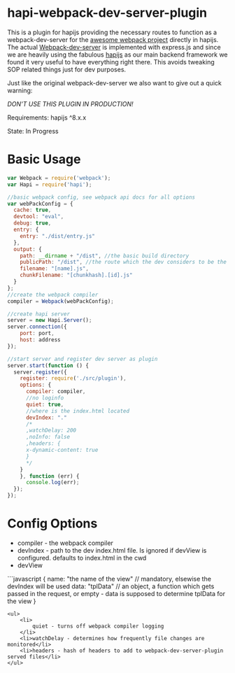 hapi-webpack-dev-server-plugin
==============================

This is a plugin for hapijs providing the necessary routes to function as a webpack-dev-server for the [awesome webpack project](http://webpack.github.io/) directly in hapijs. The actual [Webpack-dev-server](https://github.com/webpack/webpack-dev-server) is implemented with express.js and since we are heavily using the fabulous [hapijs](http://hapijs.com/) as our main backend framework we found it very useful to have everything right there. This avoids tweaking SOP related things just for dev purposes.

Just like the original webpack-dev-server we also want to give out a quick warning: 

*DON'T USE THIS PLUGIN IN PRODUCTION!*

Requirements: hapijs ^8.x.x

State: In Progress

Basic Usage
=====

```javascript
var Webpack = require('webpack');
var Hapi = require('hapi');

//basic webpack config, see webpack api docs for all options
var webPackConfig = {
  cache: true,
  devtool: "eval",
  debug: true,
  entry: {
    entry: "./dist/entry.js"
  },
  output: {
    path: __dirname + "/dist", //the basic build directory
    publicPath: "/dist", //the route which the dev considers to be the directory managed by webpack
    filename: "[name].js",
    chunkFilename: "[chunkhash].[id].js"
  }
};
//create the webpack compiler
compiler = Webpack(webPackConfig);

//create hapi server
server = new Hapi.Server();
server.connection({
	port: port,
	host: address
});

//start server and register dev server as plugin
server.start(function () {
  server.register({
    register: require('./src/plugin'),
    options: {
      compiler: compiler,
      //no loginfo
      quiet: true,
      //where is the index.html located
      devIndex: "."
      /*
      ,watchDelay: 200
      ,noInfo: false
      ,headers: {
      x-dynamic-content: true
      }
      */
    }
    }, function (err) {
      console.log(err);
  });
});

```

Config Options
==============

<ul>
	<li>compiler - the webpack compiler</li>
	<li>devIndex - path to the dev index.html file. Is ignored if devView is configured. defaults to index.html in the cwd</li>
	<li>devView</li>
</ul>
```javascript
{
	name: "the name of the view" // mandatory, elsewise the devIndex will be used
	data: "tplData" // an object, a function which gets passed in the request, or empty - data is supposed to determine tplData for the view
}

```
<ul>
	<li>
		quiet - turns off webpack compiler logging
	</li>
	<li>watchDelay - determines how frequently file changes are monitored</li>
	<li>headers - hash of headers to add to webpack-dev-server-plugin served files</li>
</ul>




